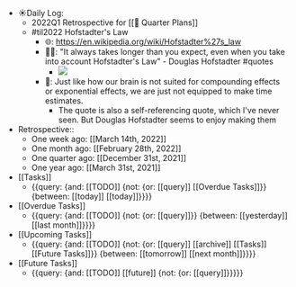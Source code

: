 - ☀️Daily Log:
    - 2022Q1 Retrospective for [[🍕 Quarter Plans]]
    - #til2022 Hofstadter's Law
        - 🌐: https://en.wikipedia.org/wiki/Hofstadter%27s_law
        - 💁‍♂️: "It always takes longer than you expect, even when you take into account Hofstadter's Law" - Douglas Hofstadter #quotes
            -  ![](https://firebasestorage.googleapis.com/v0/b/firescript-577a2.appspot.com/o/imgs%2Fapp%2Fforever-learning%2FlARGIzt0OP.png?alt=media&token=09932324-7bec-4946-8575-528b853b6d88)
        - 🤔: Just like how our brain is not suited for compounding effects or exponential effects, we are just not equipped to make time estimates. 
            - The quote is also a self-referencing quote, which I've never seen. But Douglas Hofstadter seems to enjoy making them
- Retrospective::
    - One week ago: [[March 14th, 2022]]
    - One month ago: [[February 28th, 2022]]
    - One quarter ago: [[December 31st, 2021]]
    - One year ago: [[March 31st, 2021]]
- [[Tasks]]
    - {{query: {and: [[TODO]] {not: {or: [[query]] [[Overdue Tasks]]}} {between: [[today]] [[today]]}}}}
- [[Overdue Tasks]]
    - {{query: {and: [[TODO]] {not: {or: [[query]]}} {between: [[yesterday]] [[last month]]}}}}
- [[Upcoming Tasks]]
    - {{query: {and: [[TODO]] {not: {or: [[query]] [[archive]] [[Tasks]] [[Future Tasks]]}} {between: [[tomorrow]] [[next month]]}}}}
- [[Future Tasks]]
    - {{query: {and: [[TODO]] [[future]] {not: {or: [[query]]}}}}}
